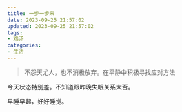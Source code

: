 ```yaml
---
title: 一步一步来
date: 2023-09-25 21:57:02
updated: 2023-09-25 21:57:02
tags:
- 鸡汤
categories:
- 生活
---
```




> 不怨天尤人，也不消极放弃。在平静中积极寻找应对方法

今天状态特别差。不知道跟昨晚失眠关系大否。

早睡早起，好好睡觉。
